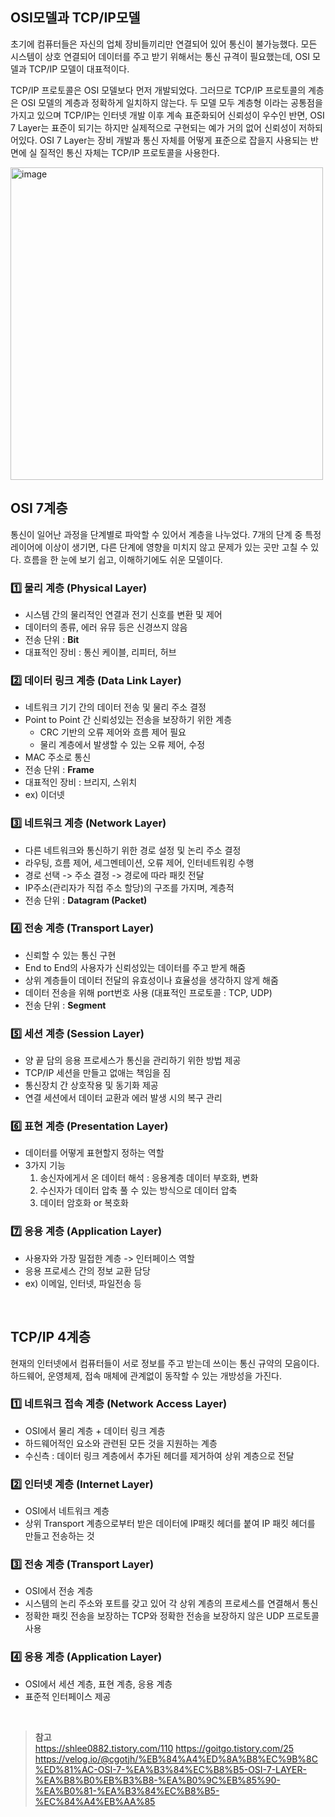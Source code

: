 ## OSI모델과 TCP/IP모델

초기에 컴퓨터들은 자신의 업체 장비들끼리만 연결되어 있어 통신이 불가능했다. 
모든 시스템이 상호 연결되어 데이터를 주고 받기 위해서는 통신 규격이 필요했는데, OSI 모델과 TCP/IP 모델이 대표적이다. 

TCP/IP 프로토콜은 OSI 모델보다 먼저 개발되었다. 그러므로 TCP/IP 프로토콜의 계층은 OSI 모델의 계층과 정확하게 일치하지 않는다.
두 모델 모두 계층형 이라는 공통점을 가지고 있으며 TCP/IP는 인터넷 개발 이후 계속 표준화되어 신뢰성이 우수인 반면, OSI 7 Layer는 표준이 되기는 하지만 실제적으로 구현되는 예가 거의 없어 신뢰성이 저하되어있다.
OSI 7 Layer는 장비 개발과 통신 자체를 어떻게 표준으로 잡을지 사용되는 반면에 실 질적인 통신 자체는 TCP/IP 프로토콜을 사용한다.

<img width="500" alt="image" src="https://user-images.githubusercontent.com/63537847/215670851-e4710492-8152-4119-bac8-2d84abb6a9cf.png">

## OSI 7계층 

통신이 일어난 과정을 단계별로 파악할 수 있어서 계층을 나누었다. 
7개의 단계 중 특정 레이어에 이상이 생기면, 다른 단계에 영향을 미치지 않고 문제가 있는 곳만 고칠 수 있다. 
흐름을 한 눈에 보기 쉽고, 이해하기에도 쉬운 모델이다. 

### 1️⃣ 물리 계층 (Physical Layer) 
- 시스템 간의 물리적인 연결과 전기 신호를 변환 및 제어 
- 데이터의 종류, 에러 유뮤 등은 신경쓰지 않음 
- 전송 단위 : **Bit** 
- 대표적인 장비 : 통신 케이블, 리피터, 허브 

### 2️⃣ 데이터 링크 계층 (Data Link Layer)
- 네트워크 기기 간의 데이터 전송 및 물리 주소 결정 
- Point to Point 간 신뢰성있는 전송을 보장하기 위한 계층 
  - CRC 기반의 오류 제어와 흐름 제어 필요 
  - 물리 계층에서 발생할 수 있는 오류 제어, 수정 
- MAC 주소로 통신 
- 전송 단위 : **Frame**
- 대표적인 장비 : 브리지, 스위치 
- ex) 이더넷 

### 3️⃣ 네트워크 계층 (Network Layer)
- 다른 네트워크와 통신하기 위한 경로 설정 및 논리 주소 결정 
- 라우팅, 흐름 제어, 세그멘테이션, 오류 제어, 인터네트워킹 수행 
- 경로 선택 -> 주소 결정 -> 경로에 따라 패킷 전달 
- IP주소(관리자가 직접 주소 할당)의 구조를 가지며, 계층적 
- 전송 단위 : **Datagram (Packet)**

### 4️⃣ 전송 계층 (Transport Layer) 
- 신뢰할 수 있는 통신 구현 
- End to End의 사용자가 신뢰성있는 데이터를 주고 받게 해줌 
- 상위 계층들이 데이터 전달의 유효성이나 효율성을 생각하지 않게 해줌 
- 데이터 전송을 위해 port번호 사용 (대표적인 프로토콜 : TCP, UDP) 
- 전송 단위 : **Segment** 

### 5️⃣ 세션 계층 (Session Layer) 
- 양 끝 담의 응용 프로세스가 통신을 관리하기 위한 방법 제공 
- TCP/IP 세션을 만들고 없애는 책임을 짐 
- 통신장치 간 상호작용 및 동기화 제공 
- 연결 세션에서 데이터 교환과 에러 발생 시의 복구 관리 

### 6️⃣ 표현 계층 (Presentation Layer) 
- 데이터를 어떻게 표현할지 정하는 역할
- 3가지 기능 
  1. 송신자에게서 온 데이터 해석 : 응용계층 데이터 부호화, 변화 
  2. 수신자가 데이터 압축 풀 수 있는 방식으로 데이터 압축 
  3. 데이터 암호화 or 복호화 

### 7️⃣ 응용 계층 (Application Layer) 
- 사용자와 가장 밀접한 계층 -> 인터페이스 역할 
- 응용 프로세스 간의 정보 교환 담당 
- ex) 이메일, 인터넷, 파일전송 등 

</br> 

## TCP/IP 4계층

현재의 인터넷에서 컴퓨터들이 서로 정보를 주고 받는데 쓰이는 통신 규약의 모음이다. 
하드웨어, 운영체제, 접속 매체에 관계없이 동작할 수 있는 개방성을 가진다. 

### 1️⃣ 네트워크 접속 계층 (Network Access Layer) 
- OSI에서 물리 계층 + 데이터 링크 계층
- 하드웨어적인 요소와 관련된 모든 것을 지원하는 계층 
- 수신측 : 데이터 링크 계층에서 추가된 헤더를 제거하여 상위 계층으로 전달 

### 2️⃣ 인터넷 계층 (Internet Layer) 
- OSI에서 네트워크 계층 
- 상위 Transport 계층으로부터 받은 데이터에 IP패킷 헤더를 붙여 IP 패킷 헤더를 만들고 전송하는 것 

### 3️⃣ 전송 계층 (Transport Layer)
- OSI에서 전송 계층 
- 시스템의 논리 주소와 포트를 갖고 있어 각 상위 계층의 프로세스를 연결해서 통신 
- 정확한 패킷 전송을 보장하는 TCP와 정확한 전송을 보장하지 않은 UDP 프로토콜 사용 

### 4️⃣ 응용 계층 (Application Layer) 
- OSI에서 세션 계층, 표현 계층, 응용 계층
- 표준적 인터페이스 제공 

</br>

> **참고**    
> https://shlee0882.tistory.com/110
> https://goitgo.tistory.com/25
> https://velog.io/@cgotjh/%EB%84%A4%ED%8A%B8%EC%9B%8C%ED%81%AC-OSI-7-%EA%B3%84%EC%B8%B5-OSI-7-LAYER-%EA%B8%B0%EB%B3%B8-%EA%B0%9C%EB%85%90-%EA%B0%81-%EA%B3%84%EC%B8%B5-%EC%84%A4%EB%AA%85
